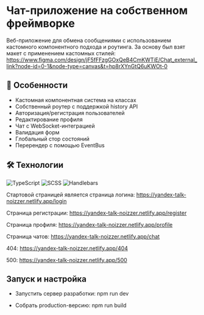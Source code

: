 # Чат-приложение на собственном фреймворке

Веб-приложение для обмена сообщениями с использованием кастомного компонентного подхода и роутинга.
За основу был взят макет с применением кастомных стилей: https://www.figma.com/design/jF5fFFzgGOxQeB4CmKWTiE/Chat_external_link?node-id=0-1&node-type=canvas&t=hp8rXYnGtQ6uKWOt-0


## 🌟 Особенности

- Кастомная компонентная система на классах
- Собственный роутер с поддержкой history API
- Авторизация/регистрация пользователей
- Редактирование профиля
- Чат с WebSocket-интеграцией
- Валидация форм
- Глобальный стор состояний
- Перерендер с помощью EventBus

## 🛠 Технологии

![TypeScript](https://img.shields.io/badge/-TypeScript-3178C6?logo=typescript&logoColor=white)
![SCSS](https://img.shields.io/badge/-SCSS-CC6699?logo=sass&logoColor=white)
![Handlebars](https://img.shields.io/badge/-Handlebars-000000?logo=handlebars.js&logoColor=white)

Стартовой страницей является страница логина: https://yandex-talk-noizzer.netlify.app/login

Страница регистрации: https://yandex-talk-noizzer.netlify.app/register

Страница профиля: https://yandex-talk-noizzer.netlify.app/profile

Страница чатов: https://yandex-talk-noizzer.netlify.app/chat

404: https://yandex-talk-noizzer.netlify.app/404

500: https://yandex-talk-noizzer.netlify.app/500

## Запуск и настройка

- Запустить сервер разработки:
  npm run dev

- Собрать production-версию:
  npm run build
